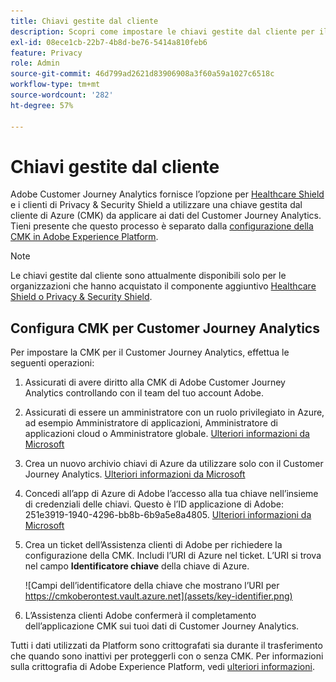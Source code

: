 ```yaml
---
title: Chiavi gestite dal cliente
description: Scopri come impostare le chiavi gestite dal cliente per il Customer Journey Analytics.
exl-id: 08ece1cb-22b7-4b8d-be76-5414a810feb6
feature: Privacy
role: Admin
source-git-commit: 46d799ad2621d83906908a3f60a59a1027c6518c
workflow-type: tm+mt
source-wordcount: '282'
ht-degree: 57%

---
```


# Chiavi gestite dal cliente

Adobe Customer Journey Analytics fornisce l’opzione per [Healthcare Shield](https://www.adobe.com/trust/compliance/hipaa-ready.html) e i clienti di Privacy &amp; Security Shield a utilizzare una chiave gestita dal cliente di Azure (CMK) da applicare ai dati del Customer Journey Analytics.  Tieni presente che questo processo è separato dalla [configurazione della CMK in Adobe Experience Platform](https://experienceleague.adobe.com/docs/experience-platform/landing/governance-privacy-security/customer-managed-keys.html?lang=it).

>[!NOTE]
>
>Le chiavi gestite dal cliente sono attualmente disponibili solo per le organizzazioni che hanno acquistato il componente aggiuntivo [Healthcare Shield o Privacy &amp; Security Shield](https://experienceleague.adobe.com/docs/customer-data-management-voices-events/events/governance/healthcare-shield.html).

## Configura CMK per Customer Journey Analytics

Per impostare la CMK per il Customer Journey Analytics, effettua le seguenti operazioni:

1. Assicurati di avere diritto alla CMK di Adobe Customer Journey Analytics controllando con il team del tuo account Adobe.
1. Assicurati di essere un amministratore con un ruolo privilegiato in Azure, ad esempio Amministratore di applicazioni, Amministratore di applicazioni cloud o Amministratore globale. [Ulteriori informazioni da Microsoft](https://learn.microsoft.com/it-it/azure/active-directory/roles/permissions-reference)
1. Crea un nuovo archivio chiavi di Azure da utilizzare solo con il Customer Journey Analytics. [Ulteriori informazioni da Microsoft](https://learn.microsoft.com/it-it/azure/key-vault/general/)
1. Concedi all’app di Azure di Adobe l’accesso alla tua chiave nell’insieme di credenziali delle chiavi. Questo è l’ID applicazione di Adobe: 251e3919-1940-4296-bb8b-6b9a5e8a4805. [Ulteriori informazioni da Microsoft](https://learn.microsoft.com/it-it/azure/storage/common/customer-managed-keys-configure-cross-tenant-existing-account?toc=%2Fazure%2Fstorage%2Fblobs%2Ftoc.json&amp;tabs=powershell-preview%2Cazure-portal#the-customer-grants-the-service-providers-app-access-to-the-key-in-the-key-vault)
1. Crea un ticket dell’Assistenza clienti di Adobe per richiedere la configurazione della CMK. Includi l’URI di Azure nel ticket. L’URI si trova nel campo **Identificatore chiave** della chiave di Azure.

   ![Campi dell’identificatore della chiave che mostrano l’URI per https://cmkoberontest.vault.azure.net](assets/key-identifier.png)

1. L’Assistenza clienti Adobe confermerà il completamento dell’applicazione CMK sui tuoi dati di Customer Journey Analytics.

Tutti i dati utilizzati da Platform sono crittografati sia durante il trasferimento che quando sono inattivi per proteggerli con o senza CMK. Per informazioni sulla crittografia di Adobe Experience Platform, vedi [ulteriori informazioni](https://experienceleague.adobe.com/docs/experience-platform/landing/governance-privacy-security/encryption.html?lang=it).
